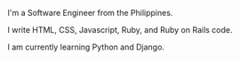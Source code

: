I'm a Software Engineer from the Philippines.

I write HTML, CSS, Javascript, Ruby, and Ruby on Rails code.

I am currently learning Python and Django.
